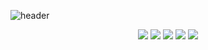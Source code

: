 ![header](https://capsule-render.vercel.app/api?type=wave&color=auto&height=300&section=header&text=YEOP%20GITHUB&fontSize=90)

<!--타이틀 부분-->

<div align=center>
<!--<img src="https://github-readme-stats.vercel.app/api/top-langs/?username=ITfervor&layout=compact"><br><br>-->
</div>

<div align=center>
<img src=https://img.shields.io/badge/C%23-239120?style=for-the-badge&logo=c-sharp&logoColor=white/>
<img src=https://img.shields.io/badge/C%2B%2B-00599C?style=for-the-badge&logo=c%2B%2B&logoColor=white/>
<img src=https://img.shields.io/badge/Spring-6DB33F?style=for-the-badge&logo=spring&logoColor=white/>
<img src=https://img.shields.io/badge/TypeScript-007ACC?style=for-the-badge&logo=typescript&logoColor=white/>
<img src=https://img.shields.io/badge/React-20232A?style=for-the-badge&logo=react&logoColor=61DAFB/>
</div>
